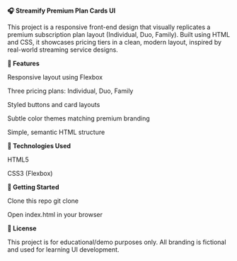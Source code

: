 **🎧 Streamify Premium Plan Cards UI**

This project is a responsive front-end design that visually replicates a premium subscription plan layout (Individual, Duo, Family). Built using HTML and CSS, it showcases pricing tiers in a clean, modern layout, inspired by real-world streaming service designs.

**🔧 Features**

Responsive layout using Flexbox

Three pricing plans: Individual, Duo, Family

Styled buttons and card layouts

Subtle color themes matching premium branding

Simple, semantic HTML structure

**📁 Technologies Used**

HTML5

CSS3 (Flexbox)

**🚀 Getting Started**

Clone this repo
git clone 

Open index.html in your browser

**📜 License**

This project is for educational/demo purposes only. All branding is fictional and used for learning UI development.
